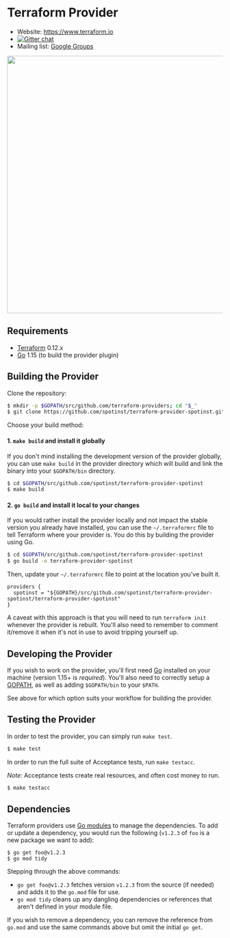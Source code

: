 # Terraform Provider

- Website: https://www.terraform.io
- [![Gitter chat](https://badges.gitter.im/hashicorp-terraform/Lobby.png)](https://gitter.im/hashicorp-terraform/Lobby)
- Mailing list: [Google Groups](http://groups.google.com/group/terraform-tool)

<img src="https://cdn.rawgit.com/hashicorp/terraform-website/master/content/source/assets/images/logo-hashicorp.svg" width="600px">

## Requirements

-	[Terraform](https://www.terraform.io/downloads.html) 0.12.x
-	[Go](https://golang.org/doc/install) 1.15 (to build the provider plugin)

## Building the Provider

Clone the repository:

```sh
$ mkdir -p $GOPATH/src/github.com/terraform-providers; cd "$_"
$ git clone https://github.com/spotinst/terraform-provider-spotinst.git
```

Choose your build method:

#### 1. `make build` and install it globally

If you don't mind installing the development version of the provider globally, 
you can use `make build` in the provider directory which will build and link the 
binary into your `$GOPATH/bin` directory.

```sh
$ cd $GOPATH/src/github.com/spotinst/terraform-provider-spotinst
$ make build
```

#### 2. `go build` and install it local to your changes

If you would rather install the provider locally and not impact the stable 
version you already have installed, you can use the `~/.terraformrc` file to tell 
Terraform where your provider is. You do this by building the provider using Go.

```sh
$ cd $GOPATH/src/github.com/spotinst/terraform-provider-spotinst
$ go build -o terraform-provider-spotinst
```

Then, update your `~/.terraformrc` file to point at the location you've built it.

```hcl
providers {
  spotinst = "${GOPATH}/src/github.com/spotinst/terraform-provider-spotinst/terraform-provider-spotinst"
}
```

A caveat with this approach is that you will need to run `terraform init` 
whenever the provider is rebuilt. You'll also need to remember to comment 
it/remove it when it's not in use to avoid tripping yourself up.

## Developing the Provider

If you wish to work on the provider, you'll first need [Go](http://www.golang.org)
installed on your machine (version 1.15+ is *required*). You'll also need to
correctly setup a [GOPATH](http://golang.org/doc/code.html#GOPATH), as well
as adding `$GOPATH/bin` to your `$PATH`.

See above for which option suits your workflow for building the provider.

## Testing the Provider

In order to test the provider, you can simply run `make test`.

```sh
$ make test
```

In order to run the full suite of Acceptance tests, run `make testacc`.

*Note:* Acceptance tests create real resources, and often cost money to run.

```sh
$ make testacc
```

## Dependencies

Terraform providers use [Go modules](https://github.com/golang/go/wiki/Modules) 
to manage the dependencies. To add or update a dependency, you would run the 
following (`v1.2.3` of `foo` is a new package we want to add):

```
$ go get foo@v1.2.3
$ go mod tidy
```

Stepping through the above commands:

- `go get foo@v1.2.3` fetches version `v1.2.3` from the source (if needed) and 
adds it to the `go.mod` file for use.
- `go mod tidy` cleans up any dangling dependencies or references that aren't 
defined in your module file.

If you wish to remove a dependency, you can remove the reference from `go.mod` 
and use the same commands above but omit the initial `go get`.
